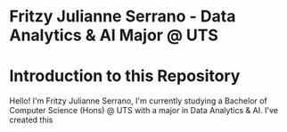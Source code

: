 # Fritzy Julianne Serrano - Data Analytics & AI Major @ UTS

# Introduction to this Repository
Hello! I'm Fritzy Julianne Serrano, I'm currently studying a Bachelor of Computer Science (Hons) @ UTS with a major in Data Analytics & AI. I've created this 
